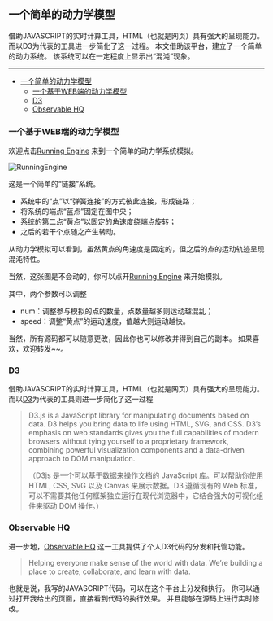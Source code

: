 ## 一个简单的动力学模型

借助JAVASCRIPT的实时计算工具，HTML（也就是网页）具有强大的​呈现能力。
而以D3为代表的工具进一步简化了这一过程。
本文借助该平台，建立了一个简单的动力系统。
该系统可以在一定程度上显示出“混沌”现象。

---

- [一个简单的动力学模型](#一个简单的动力学模型)
  - [一个基于WEB端的动力学模型](#一个基于web端的动力学模型)
  - [D3](#d3)
  - [Observable HQ](#observable-hq)

### 一个基于WEB端的动力学模型

欢迎点击[Running Engine](https://observablehq.com/@listenzcc/running-engine "Running Engine")
来到一个简单的动力学系统模拟。

![RunningEngine](RunningEngine.png)

这是一个简单的“链接”系统。

- 系统中的“点”以“弹簧连接”的方式彼此连接，形成链路；
- 将系统的端点“蓝点”固定在图中央；
- 系统的第二点“黄点”以固定的角速度绕端点旋转；
- 之后的若干个点随之产生转动。

从动力学模拟可以看到，虽然黄点的角速度是固定的，但之后的点的运动轨迹呈现混沌特性。

当然，这张图是不会动的，你可以点开[Running Engine](https://observablehq.com/@listenzcc/running-engine "Running Engine")
来开始模拟。

其中，两个参数可以调整

- num：调整参与模拟的点的数量，点数量越多则运动越混乱；
- speed：调整“黄点”的运动速度，值越大则运动越快。

当然，所有源码都可以随意更改，因此你也可以修改并得到自己的副本。
如果喜欢，欢迎转发~~。

### D3

借助JAVASCRIPT的实时计算工具，HTML（也就是网页）具有强大的​呈现能力。
而以[D3](https://d3js.org/ "D3")为代表的工具则进一步简化了这一过程

> D3.js is a JavaScript library for manipulating documents based on data. D3 helps you bring data to life using HTML, SVG, and CSS. D3’s emphasis on web standards gives you the full capabilities of modern browsers without tying yourself to a proprietary framework, combining powerful visualization components and a data-driven approach to DOM manipulation.
>
> （D3js 是一个可以基于数据来操作文档的 JavaScript 库。可以帮助你使用 HTML, CSS, SVG 以及 Canvas 来展示数据。D3 遵循现有的 Web 标准，可以不需要其他任何框架独立运行在现代浏览器中，它结合强大的可视化组件来驱动 DOM 操作。）

### Observable HQ

进一步地，[Observable HQ](https://observablehq.com/explore "Observable HQ")
这一工具提供了个人D3代码的分发和托管功能。

> Helping everyone make sense of the world with data.
> We’re building a place to create, collaborate, and learn with data.

也就是说，我写的JAVASCRIPT代码，可以在这个平台上分发和执行。
你可以通过打开我给出的页面，直接看到代码的执行效果。
并且能够在源码上进行实时修改。

